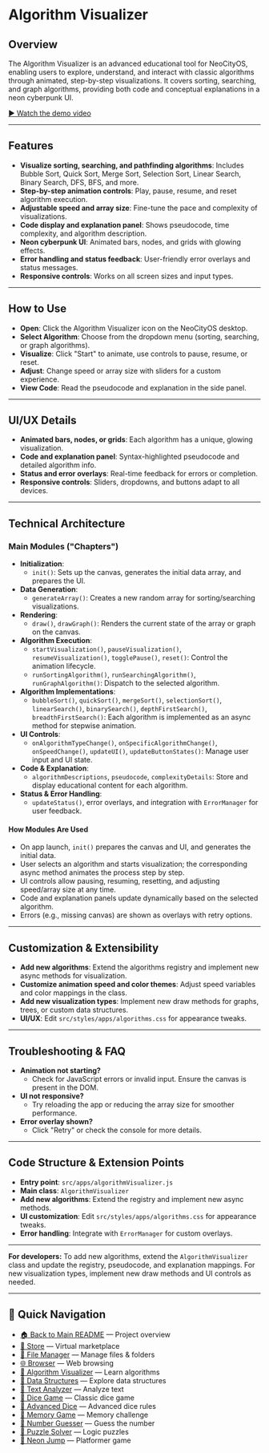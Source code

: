 # Algorithm Visualizer

## Overview
The Algorithm Visualizer is an advanced educational tool for NeoCityOS, enabling users to explore, understand, and interact with classic algorithms through animated, step-by-step visualizations. It covers sorting, searching, and graph algorithms, providing both code and conceptual explanations in a neon cyberpunk UI.

[▶️ Watch the demo video](../../algorithvisualize-vid.mp4)

---

## Features
- **Visualize sorting, searching, and pathfinding algorithms**: Includes Bubble Sort, Quick Sort, Merge Sort, Selection Sort, Linear Search, Binary Search, DFS, BFS, and more.
- **Step-by-step animation controls**: Play, pause, resume, and reset algorithm execution.
- **Adjustable speed and array size**: Fine-tune the pace and complexity of visualizations.
- **Code display and explanation panel**: Shows pseudocode, time complexity, and algorithm description.
- **Neon cyberpunk UI**: Animated bars, nodes, and grids with glowing effects.
- **Error handling and status feedback**: User-friendly error overlays and status messages.
- **Responsive controls**: Works on all screen sizes and input types.

---

## How to Use
- **Open**: Click the Algorithm Visualizer icon on the NeoCityOS desktop.
- **Select Algorithm**: Choose from the dropdown menu (sorting, searching, or graph algorithms).
- **Visualize**: Click "Start" to animate, use controls to pause, resume, or reset.
- **Adjust**: Change speed or array size with sliders for a custom experience.
- **View Code**: Read the pseudocode and explanation in the side panel.

---

## UI/UX Details
- **Animated bars, nodes, or grids**: Each algorithm has a unique, glowing visualization.
- **Code and explanation panel**: Syntax-highlighted pseudocode and detailed algorithm info.
- **Status and error overlays**: Real-time feedback for errors or completion.
- **Responsive controls**: Sliders, dropdowns, and buttons adapt to all devices.

---

## Technical Architecture

### Main Modules ("Chapters")
- **Initialization**:
  - `init()`: Sets up the canvas, generates the initial data array, and prepares the UI.
- **Data Generation**:
  - `generateArray()`: Creates a new random array for sorting/searching visualizations.
- **Rendering**:
  - `draw()`, `drawGraph()`: Renders the current state of the array or graph on the canvas.
- **Algorithm Execution**:
  - `startVisualization()`, `pauseVisualization()`, `resumeVisualization()`, `togglePause()`, `reset()`: Control the animation lifecycle.
  - `runSortingAlgorithm()`, `runSearchingAlgorithm()`, `runGraphAlgorithm()`: Dispatch to the selected algorithm.
- **Algorithm Implementations**:
  - `bubbleSort()`, `quickSort()`, `mergeSort()`, `selectionSort()`, `linearSearch()`, `binarySearch()`, `depthFirstSearch()`, `breadthFirstSearch()`: Each algorithm is implemented as an async method for stepwise animation.
- **UI Controls**:
  - `onAlgorithmTypeChange()`, `onSpecificAlgorithmChange()`, `onSpeedChange()`, `updateUI()`, `updateButtonStates()`: Manage user input and UI state.
- **Code & Explanation**:
  - `algorithmDescriptions`, `pseudocode`, `complexityDetails`: Store and display educational content for each algorithm.
- **Status & Error Handling**:
  - `updateStatus()`, error overlays, and integration with `ErrorManager` for user feedback.

#### How Modules Are Used
- On app launch, `init()` prepares the canvas and UI, and generates the initial data.
- User selects an algorithm and starts visualization; the corresponding async method animates the process step by step.
- UI controls allow pausing, resuming, resetting, and adjusting speed/array size at any time.
- Code and explanation panels update dynamically based on the selected algorithm.
- Errors (e.g., missing canvas) are shown as overlays with retry options.

---

## Customization & Extensibility
- **Add new algorithms**: Extend the algorithms registry and implement new async methods for visualization.
- **Customize animation speed and color themes**: Adjust speed variables and color mappings in the class.
- **Add new visualization types**: Implement new draw methods for graphs, trees, or custom data structures.
- **UI/UX**: Edit `src/styles/apps/algorithms.css` for appearance tweaks.

---

## Troubleshooting & FAQ
- **Animation not starting?**
  - Check for JavaScript errors or invalid input. Ensure the canvas is present in the DOM.
- **UI not responsive?**
  - Try reloading the app or reducing the array size for smoother performance.
- **Error overlay shown?**
  - Click "Retry" or check the console for more details.

---

## Code Structure & Extension Points
- **Entry point**: `src/apps/algorithmVisualizer.js`
- **Main class**: `AlgorithmVisualizer`
- **Add new algorithms**: Extend the registry and implement new async methods.
- **UI customization**: Edit `src/styles/apps/algorithms.css` for appearance tweaks.
- **Error handling**: Integrate with `ErrorManager` for custom overlays.

---

**For developers:**
To add new algorithms, extend the `AlgorithmVisualizer` class and update the registry, pseudocode, and explanation mappings. For new visualization types, implement new draw methods and UI controls as needed.

---

## 🔗 Quick Navigation

- [🏠 Back to Main README](../../README.md) — Project overview
- [🛒 Store](./Store.md) — Virtual marketplace
- [📁 File Manager](./FileManager.md) — Manage files & folders
- [🌐 Browser](./Browser.md) — Web browsing
- [🧮 Algorithm Visualizer](./AlgorithmVisualizer.md) — Learn algorithms
- [🧱 Data Structures](./DataStructures.md) — Explore data structures
- [📝 Text Analyzer](./TextAnalyzer.md) — Analyze text
- [🎲 Dice Game](./DiceGame.md) — Classic dice game
- [🎲 Advanced Dice](./AdvancedDice.md) — Advanced dice rules
- [🧠 Memory Game](./MemoryGame.md) — Memory challenge
- [🔢 Number Guesser](./NumberGuesser.md) — Guess the number
- [🧩 Puzzle Solver](./PuzzleSolver.md) — Logic puzzles
- [🚀 Neon Jump](./NeonJump.md) — Platformer game 